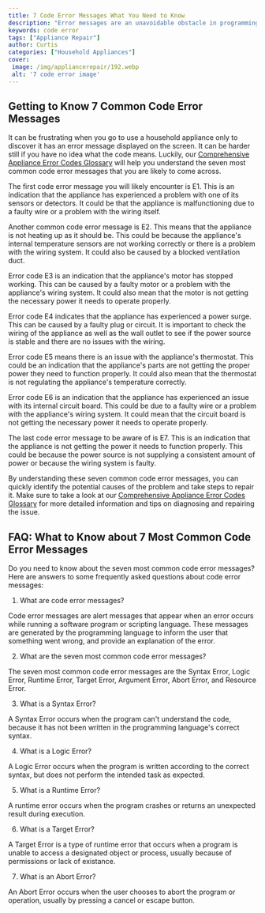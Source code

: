 ```yaml
---
title: 7 Code Error Messages What You Need to Know
description: "Error messages are an unavoidable obstacle in programming and can be difficult to understand In this blog post we dive deep into 7 of the most common code error messages and explain what to do when you encounter them Learn how to identify troubleshoot and prevent code errors with this comprehensive guide"
keywords: code error
tags: ["Appliance Repair"]
author: Curtis
categories: ["Household Appliances"]
cover: 
 image: /img/appliancerepair/192.webp
 alt: '7 code error image'
---
```

## Getting to Know 7 Common Code Error Messages 

It can be frustrating when you go to use a household appliance only to discover it has an error message displayed on the screen. It can be harder still if you have no idea what the code means. Luckily, our [Comprehensive Appliance Error Codes Glossary](./error-codes/) will help you understand the seven most common code error messages that you are likely to come across. 

The first code error message you will likely encounter is E1. This is an indication that the appliance has experienced a problem with one of its sensors or detectors. It could be that the appliance is malfunctioning due to a faulty wire or a problem with the wiring itself. 

Another common code error message is E2. This means that the appliance is not heating up as it should be. This could be because the appliance's internal temperature sensors are not working correctly or there is a problem with the wiring system. It could also be caused by a blocked ventilation duct. 

Error code E3 is an indication that the appliance's motor has stopped working. This can be caused by a faulty motor or a problem with the appliance's wiring system. It could also mean that the motor is not getting the necessary power it needs to operate properly. 

Error code E4 indicates that the appliance has experienced a power surge. This can be caused by a faulty plug or circuit. It is important to check the wiring of the appliance as well as the wall outlet to see if the power source is stable and there are no issues with the wiring. 

Error code E5 means there is an issue with the appliance's thermostat. This could be an indication that the appliance's parts are not getting the proper power they need to function properly. It could also mean that the thermostat is not regulating the appliance's temperature correctly. 

Error code E6 is an indication that the appliance has experienced an issue with its internal circuit board. This could be due to a faulty wire or a problem with the appliance's wiring system. It could mean that the circuit board is not getting the necessary power it needs to operate properly. 

The last code error message to be aware of is E7. This is an indication that the appliance is not getting the power it needs to function properly. This could be because the power source is not supplying a consistent amount of power or because the wiring system is faulty. 

By understanding these seven common code error messages, you can quickly identify the potential causes of the problem and take steps to repair it. Make sure to take a look at our [Comprehensive Appliance Error Codes Glossary](./error-codes/) for more detailed information and tips on diagnosing and repairing the issue.
## FAQ: What to Know about 7 Most Common Code Error Messages

Do you need to know about the seven most common code error messages? Here are answers to some frequently asked questions about code error messages: 

1. What are code error messages?

Code error messages are alert messages that appear when an error occurs while running a software program or scripting language. These messages are generated by the programming language to inform the user that something went wrong, and provide an explanation of the error.

2. What are the seven most common code error messages?

The seven most common code error messages are the Syntax Error, Logic Error, Runtime Error, Target Error, Argument Error, Abort Error, and Resource Error.

3. What is a Syntax Error?

A Syntax Error occurs when the program can't understand the code, because it has not been written in the programming language's correct syntax. 

4. What is a Logic Error?

A Logic Error occurs when the program is written according to the correct syntax, but does not perform the intended task as expected.

5. What is a Runtime Error?

A runtime error occurs when the program crashes or returns an unexpected result during execution. 

6. What is a Target Error?

A Target Error is a type of runtime error that occurs when a program is unable to access a designated object or process, usually because of permissions or lack of existance.

7. What is an Abort Error?

An Abort Error occurs when the user chooses to abort the program or operation, usually by pressing a cancel or escape button.
